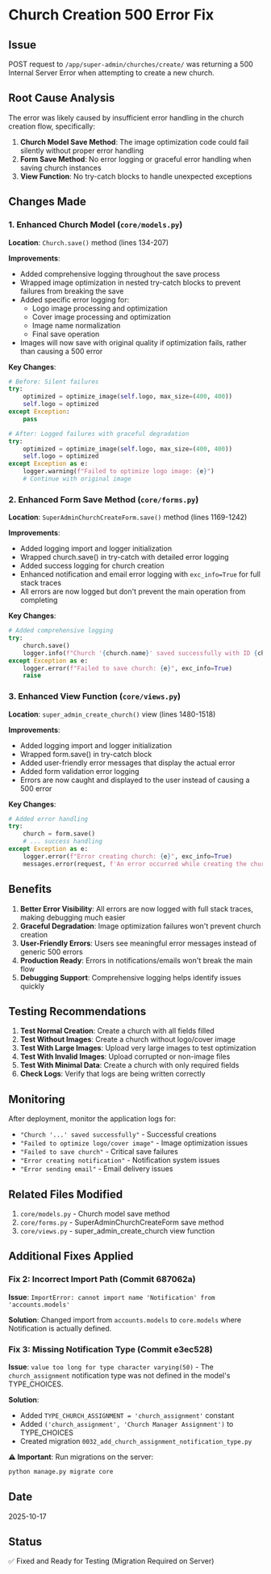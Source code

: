 # Church Creation 500 Error Fix

## Issue
POST request to `/app/super-admin/churches/create/` was returning a 500 Internal Server Error when attempting to create a new church.

## Root Cause Analysis
The error was likely caused by insufficient error handling in the church creation flow, specifically:

1. **Church Model Save Method**: The image optimization code could fail silently without proper error handling
2. **Form Save Method**: No error logging or graceful error handling when saving church instances
3. **View Function**: No try-catch blocks to handle unexpected exceptions

## Changes Made

### 1. Enhanced Church Model (`core/models.py`)
**Location**: `Church.save()` method (lines 134-207)

**Improvements**:
- Added comprehensive logging throughout the save process
- Wrapped image optimization in nested try-catch blocks to prevent failures from breaking the save
- Added specific error logging for:
  - Logo image processing and optimization
  - Cover image processing and optimization
  - Image name normalization
  - Final save operation
- Images will now save with original quality if optimization fails, rather than causing a 500 error

**Key Changes**:
```python
# Before: Silent failures
try:
    optimized = optimize_image(self.logo, max_size=(400, 400))
    self.logo = optimized
except Exception:
    pass

# After: Logged failures with graceful degradation
try:
    optimized = optimize_image(self.logo, max_size=(400, 400))
    self.logo = optimized
except Exception as e:
    logger.warning(f"Failed to optimize logo image: {e}")
    # Continue with original image
```

### 2. Enhanced Form Save Method (`core/forms.py`)
**Location**: `SuperAdminChurchCreateForm.save()` method (lines 1169-1242)

**Improvements**:
- Added logging import and logger initialization
- Wrapped church.save() in try-catch with detailed error logging
- Added success logging for church creation
- Enhanced notification and email error logging with `exc_info=True` for full stack traces
- All errors are now logged but don't prevent the main operation from completing

**Key Changes**:
```python
# Added comprehensive logging
try:
    church.save()
    logger.info(f"Church '{church.name}' saved successfully with ID {church.id}")
except Exception as e:
    logger.error(f"Failed to save church: {e}", exc_info=True)
    raise
```

### 3. Enhanced View Function (`core/views.py`)
**Location**: `super_admin_create_church()` view (lines 1480-1518)

**Improvements**:
- Added logging import and logger initialization
- Wrapped form.save() in try-catch block
- Added user-friendly error messages that display the actual error
- Added form validation error logging
- Errors are now caught and displayed to the user instead of causing a 500 error

**Key Changes**:
```python
# Added error handling
try:
    church = form.save()
    # ... success handling
except Exception as e:
    logger.error(f"Error creating church: {e}", exc_info=True)
    messages.error(request, f'An error occurred while creating the church: {str(e)}')
```

## Benefits

1. **Better Error Visibility**: All errors are now logged with full stack traces, making debugging much easier
2. **Graceful Degradation**: Image optimization failures won't prevent church creation
3. **User-Friendly Errors**: Users see meaningful error messages instead of generic 500 errors
4. **Production Ready**: Errors in notifications/emails won't break the main flow
5. **Debugging Support**: Comprehensive logging helps identify issues quickly

## Testing Recommendations

1. **Test Normal Creation**: Create a church with all fields filled
2. **Test Without Images**: Create a church without logo/cover image
3. **Test With Large Images**: Upload very large images to test optimization
4. **Test With Invalid Images**: Upload corrupted or non-image files
5. **Test With Minimal Data**: Create a church with only required fields
6. **Check Logs**: Verify that logs are being written correctly

## Monitoring

After deployment, monitor the application logs for:
- `"Church '...' saved successfully"` - Successful creations
- `"Failed to optimize logo/cover image"` - Image optimization issues
- `"Failed to save church"` - Critical save failures
- `"Error creating notification"` - Notification system issues
- `"Error sending email"` - Email delivery issues

## Related Files Modified

1. `core/models.py` - Church model save method
2. `core/forms.py` - SuperAdminChurchCreateForm save method
3. `core/views.py` - super_admin_create_church view function

## Additional Fixes Applied

### Fix 2: Incorrect Import Path (Commit 687062a)
**Issue**: `ImportError: cannot import name 'Notification' from 'accounts.models'`

**Solution**: Changed import from `accounts.models` to `core.models` where Notification is actually defined.

### Fix 3: Missing Notification Type (Commit e3ec528)
**Issue**: `value too long for type character varying(50)` - The `church_assignment` notification type was not defined in the model's TYPE_CHOICES.

**Solution**: 
- Added `TYPE_CHURCH_ASSIGNMENT = 'church_assignment'` constant
- Added `('church_assignment', 'Church Manager Assignment')` to TYPE_CHOICES
- Created migration `0032_add_church_assignment_notification_type.py`

**⚠️ Important**: Run migrations on the server:
```bash
python manage.py migrate core
```

## Date
2025-10-17

## Status
✅ Fixed and Ready for Testing (Migration Required on Server)
